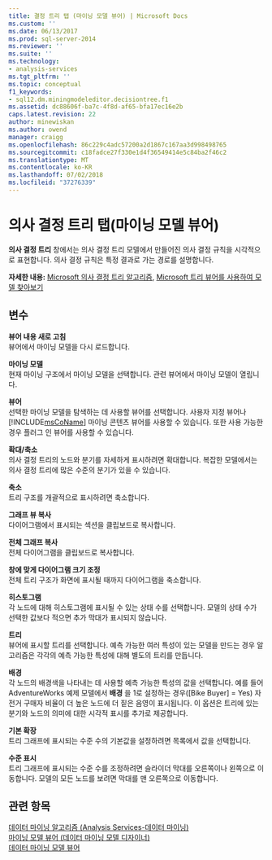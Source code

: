 ```yaml
---
title: 결정 트리 탭 (마이닝 모델 뷰어) | Microsoft Docs
ms.custom: ''
ms.date: 06/13/2017
ms.prod: sql-server-2014
ms.reviewer: ''
ms.suite: ''
ms.technology:
- analysis-services
ms.tgt_pltfrm: ''
ms.topic: conceptual
f1_keywords:
- sql12.dm.miningmodeleditor.decisiontree.f1
ms.assetid: dc88606f-ba7c-4f8d-af65-bfa17ec16e2b
caps.latest.revision: 22
author: minewiskan
ms.author: owend
manager: craigg
ms.openlocfilehash: 86c229c4adc57200a2d1867c167aa3d998498765
ms.sourcegitcommit: c18fadce27f330e1d4f36549414e5c84ba2f46c2
ms.translationtype: MT
ms.contentlocale: ko-KR
ms.lasthandoff: 07/02/2018
ms.locfileid: "37276339"
---
```

# <a name="decision-tree-tab-mining-model-viewer"></a>의사 결정 트리 탭(마이닝 모델 뷰어)
  **의사 결정 트리** 창에서는 의사 결정 트리 모델에서 만들어진 의사 결정 규칙을 시각적으로 표현합니다. 의사 결정 규칙은 특정 결과로 가는 경로를 설명합니다.  
  
 **자세한 내용:** [Microsoft 의사 결정 트리 알고리즘](data-mining/microsoft-decision-trees-algorithm.md), [Microsoft 트리 뷰어를 사용하여 모델 찾아보기](data-mining/browse-a-model-using-the-microsoft-tree-viewer.md)  
  
## <a name="options"></a>변수  
 **뷰어 내용 새로 고침**  
 뷰어에서 마이닝 모델을 다시 로드합니다.  
  
 **마이닝 모델**  
 현재 마이닝 구조에서 마이닝 모델을 선택합니다. 관련 뷰어에서 마이닝 모델이 열립니다.  
  
 **뷰어**  
 선택한 마이닝 모델을 탐색하는 데 사용할 뷰어를 선택합니다. 사용자 지정 뷰어나 [!INCLUDE[msCoName](../includes/msconame-md.md)] 마이닝 콘텐츠 뷰어를 사용할 수 있습니다. 또한 사용 가능한 경우 플러그 인 뷰어를 사용할 수 있습니다.  
  
 **확대/축소**  
 의사 결정 트리의 노드와 분기를 자세하게 표시하려면 확대합니다. 복잡한 모델에서는 의사 결정 트리에 많은 수준의 분기가 있을 수 있습니다.  
  
 **축소**  
 트리 구조를 개괄적으로 표시하려면 축소합니다.  
  
 **그래프 뷰 복사**  
 다이어그램에서 표시되는 섹션을 클립보드로 복사합니다.  
  
 **전체 그래프 복사**  
 전체 다이어그램을 클립보드로 복사합니다.  
  
 **창에 맞게 다이어그램 크기 조정**  
 전체 트리 구조가 화면에 표시될 때까지 다이어그램을 축소합니다.  
  
 **히스토그램**  
 각 노드에 대해 히스토그램에 표시될 수 있는 상태 수를 선택합니다. 모델의 상태 수가 선택한 값보다 적으면 추가 막대가 표시되지 않습니다.  
  
 **트리**  
 뷰어에 표시할 트리를 선택합니다. 예측 가능한 여러 특성이 있는 모델을 만드는 경우 알고리즘은 각각의 예측 가능한 특성에 대해 별도의 트리를 만듭니다.  
  
 **배경**  
 각 노드의 배경색을 나타내는 데 사용할 예측 가능한 특성의 값을 선택합니다. 예를 들어 AdventureWorks 예제 모델에서 **배경** 을 1로 설정하는 경우([Bike Buyer] = Yes) 자전거 구매자 비율이 더 높은 노드에 더 짙은 음영이 표시됩니다. 이 옵션은 트리에 있는 분기와 노드의 의미에 대한 시각적 표시를 추가로 제공합니다.  
  
 **기본 확장**  
 트리 그래프에 표시되는 수준 수의 기본값을 설정하려면 목록에서 값을 선택합니다.  
  
 **수준 표시**  
 트리 그래프에 표시되는 수준 수를 조정하려면 슬라이더 막대를 오른쪽이나 왼쪽으로 이동합니다. 모델의 모든 노드를 보려면 막대를 맨 오른쪽으로 이동합니다.  
  
## <a name="see-also"></a>관련 항목  
 [데이터 마이닝 알고리즘 &#40;Analysis Services-데이터 마이닝&#41;](data-mining/data-mining-algorithms-analysis-services-data-mining.md)   
 [마이닝 모델 뷰어 &#40;데이터 마이닝 모델 디자이너&#41;](mining-model-viewers-data-mining-model-designer.md)   
 [데이터 마이닝 모델 뷰어](data-mining/data-mining-model-viewers.md)  
  
  
